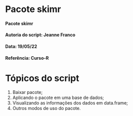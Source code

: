 # Pacote skimr

#### Pacote skimr
#### Autoria do script: Jeanne Franco
#### Data: 19/05/22 
#### Referência: Curso-R

# Tópicos do script

1. Baixar pacote;
2. Aplicando o pacote em uma base de dados;
3. Visualizando as informações dos dados em data.frame;
4. Outros modos de uso do pacote.
